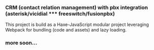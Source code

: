 ### CRM (contact relation management) with pbx integration (asterisk/vicidial *** freeswitch/fusionpbx)

This project is build as a Haxe-JavaScript modular project leveraging Webpack for bundling (code and assets) and lazy loading.


### more soon...
